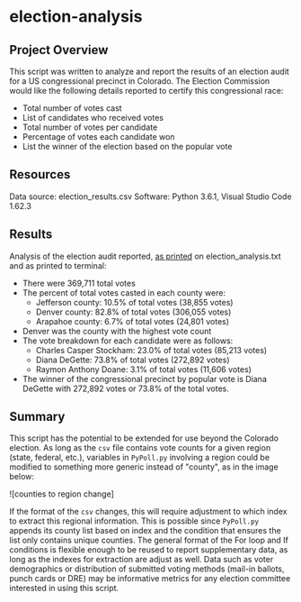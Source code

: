 # election-analysis

## Project Overview
This script was written to analyze and report the results of an election audit for a US congressional precinct in Colorado. The Election Commission would like the following details reported to certify this congressional race:
* Total number of votes cast
* List of candidates who received votes
* Total number of votes per candidate
* Percentage of votes each candidate won 
* List the winner of the election based on the popular vote

## Resources
Data source: election_results.csv
Software: Python 3.6.1, Visual Studio Code 1.62.3

## Results 
Analysis of the election audit reported, [as printed](https://github.com/dyl-lee/election-analysis/tree/main/analysis) on election_analysis.txt and as printed to terminal:
* There were 369,711 total votes
* The percent of total votes casted in each county were:
  *  Jefferson county: 10.5% of total votes (38,855 votes)
  *  Denver county: 82.8% of total votes (306,055 votes)
  *  Arapahoe county: 6.7% of total votes (24,801 votes)
* Denver was the county with the highest vote count
* The vote breakdown for each candidate were as follows:
  *  Charles Casper Stockham: 23.0% of total votes (85,213 votes)
  *  Diana DeGette: 73.8% of total votes (272,892 votes)
  *  Raymon Anthony Doane: 3.1% of total votes (11,606 votes)
*  The winner of the congressional precinct by popular vote is Diana DeGette with 272,892 votes or 73.8% of the total votes.

## Summary 
This script has the potential to be extended for use beyond the Colorado election. As long as the `csv` file contains vote counts for a given region (state, federal, etc.), variables in `PyPoll.py` involving a region could be modified to something more generic instead of "county", as in the image below:

![counties to region change]

If the format of the `csv` changes, this will require adjustment to which index to extract this regional information. This is possible since `PyPoll.py` appends its county list based on index and the condition that ensures the list only contains unique counties. The general format of the For loop and If conditions is flexible enough to be reused to report supplementary data, as long as the indexes for extraction are adjust as well. Data such as voter demographics or distribution of submitted voting methods (mail-in ballots, punch cards or DRE)  may be informative metrics for any election committee interested in using this script.
